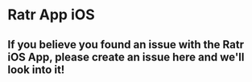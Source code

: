 # Ratr App iOS

## If you believe you found an issue with the Ratr iOS App, please create an issue here and we'll look into it!

